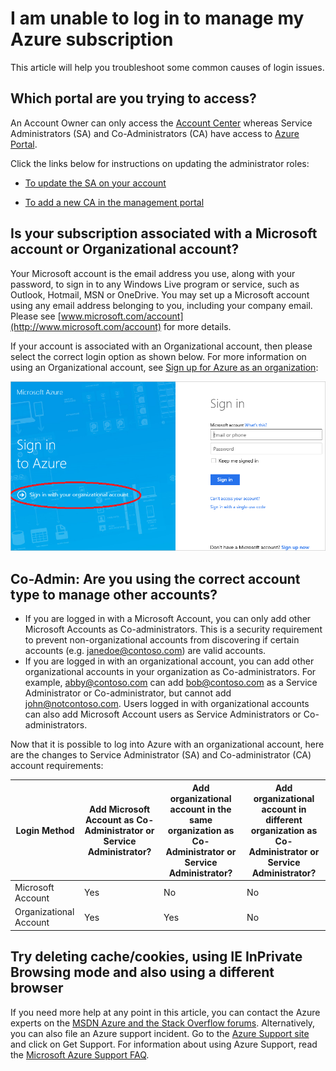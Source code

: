 <properties
    pageTitle="I am unable to log in to manage my Azure subscription | Microsoft Azure"
    description="Describes the troubleshoot information for some common Azure subscription login issues"
    services="billing"
    documentationCenter=""
    authors="genlin"
    manager="jarrettr"
    editor="na"
    tags="billing"
    />

<tags
    ms.service="billing"
    ms.workload="na"
    ms.tgt_pltfrm="na"
    ms.devlang="na"
    ms.topic="article"
    ms.date="11/30/2015"
    ms.author="genli"/>

# I am unable to log in to manage my Azure subscription
This article will help you troubleshoot some common causes of login issues.

## Which portal are you trying to access?
An Account Owner can only access the [Account Center](https://account.windowsazure.com/) whereas Service Administrators (SA) and Co-Administrators (CA) have access to [Azure Portal](https://manage.windowsazure.com/).

Click the links below for instructions on updating the administrator roles:

* [To update the SA on your account](./billing-add-change-azure-subscription-administrator.md#change-service-administrator-for-a-subscription)

* [To add a new CA in the management portal](./billing-add-change-azure-subscription-administrator.md#add-a-co-administrator-for-a-subscription)


## Is your subscription associated with a Microsoft account or Organizational account?
Your Microsoft account is the email address you use, along with your password, to sign in to any Windows Live program or service, such as Outlook, Hotmail, MSN or OneDrive. You may set up a Microsoft account using any email address belonging to you, including your company email. Please see [www.microsoft.com/account](http://www.microsoft.com/account) for more details.

If your account is associated with an Organizational account, then please select the correct login option as shown below. For more information on using an Organizational account, see [Sign up for Azure as an organization](./active-directory/sign-up-organization.md):

![signin page](./media/billing-cannot-login-subscription/signin.png)

## Co-Admin: Are you using the correct account type to manage other accounts?
* If you are logged in with a Microsoft Account, you can only add other Microsoft Accounts as Co-administrators. This is a security requirement to prevent non-organizational accounts from discovering if certain accounts (e.g. janedoe@contoso.com) are valid accounts.
* If you are logged in with an organizational account, you can add other organizational accounts in your organization as Co-administrators. For example, abby@contoso.com can add bob@contoso.com as a Service Administrator or Co-administrator, but cannot add john@notcontoso.com. Users logged in with organizational accounts can also add Microsoft Account users as Service Administrators or Co-administrators.

Now that it is possible to log into Azure with an organizational account, here are the changes to Service Administrator (SA) and Co-administrator (CA) account requirements:

| Login Method | Add Microsoft Account as Co-Administrator or Service Administrator? | Add organizational account in the same organization as Co-Administrator or Service Administrator? | Add organizational account in different organization as Co-Administrator or Service Administrator? |
| --- | --- | --- | --- |
| Microsoft Account |Yes |No |No |
| Organizational Account |Yes |Yes |No |

## Try deleting cache/cookies, using IE InPrivate Browsing mode and also using a different browser
If you need more help at any point in this article, you can contact the Azure experts on the [MSDN Azure and the Stack Overflow forums](https://azure.microsoft.com/support/forums/). Alternatively, you can also file an Azure support incident. Go to the [Azure Support site](https://azure.microsoft.com/support/options/) and click on Get Support. For information about using Azure Support, read the [Microsoft Azure Support FAQ](https://azure.microsoft.com/support/faq/).

